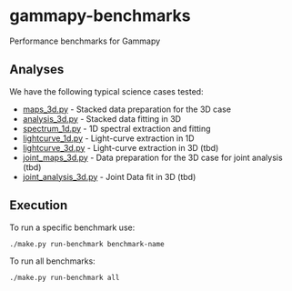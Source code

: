 # gammapy-benchmarks

Performance benchmarks for Gammapy

## Analyses

We have the following typical science cases tested:

- [maps_3d.py](maps_3d.py) - Stacked data preparation for the 3D case
- [analysis_3d.py](analysis_3d.py) - Stacked data fitting in 3D
- [spectrum_1d.py](spectrum_1d.py) - 1D spectral extraction and fitting
- [lightcurve_1d.py](lightcurve_1d.py) - Light-curve extraction in 1D
- [lightcurve_3d.py](lightcurve_3d.py) - Light-curve extraction in 3D (tbd)
- [joint_maps_3d.py](joint_maps_3d.py) - Data preparation for the 3D case for joint analysis (tbd)
- [joint_analysis_3d.py](joint_analysis_3d.py) - Joint Data fit in 3D (tbd)

## Execution

To run a specific benchmark use:
```bash
./make.py run-benchmark benchmark-name
```

To run all benchmarks:
```bash
./make.py run-benchmark all
```


